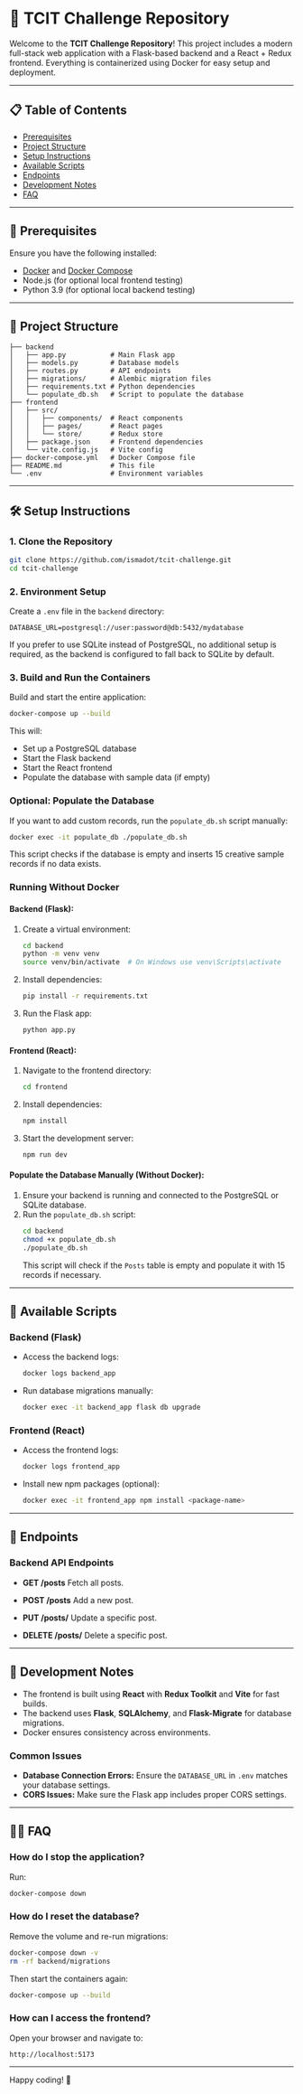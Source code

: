 # 🚀 TCIT Challenge Repository

Welcome to the **TCIT Challenge Repository**! This project includes a modern full-stack web application with a Flask-based backend and a React + Redux frontend. Everything is containerized using Docker for easy setup and deployment.

---

## 📋 Table of Contents

- [Prerequisites](#prerequisites)
- [Project Structure](#project-structure)
- [Setup Instructions](#setup-instructions)
- [Available Scripts](#available-scripts)
- [Endpoints](#endpoints)
- [Development Notes](#development-notes)
- [FAQ](#faq)

---

## 🔧 Prerequisites

Ensure you have the following installed:

- [Docker](https://www.docker.com/) and [Docker Compose](https://docs.docker.com/compose/)
- Node.js (for optional local frontend testing)
- Python 3.9 (for optional local backend testing)

---

## 📂 Project Structure

```
├── backend
│   ├── app.py           # Main Flask app
│   ├── models.py        # Database models
│   ├── routes.py        # API endpoints
│   ├── migrations/      # Alembic migration files
│   ├── requirements.txt # Python dependencies
│   └── populate_db.sh   # Script to populate the database
├── frontend
│   ├── src/
│   │   ├── components/  # React components
│   │   ├── pages/       # React pages
│   │   └── store/       # Redux store
│   ├── package.json     # Frontend dependencies
│   └── vite.config.js   # Vite config
├── docker-compose.yml   # Docker Compose file
├── README.md            # This file
└── .env                 # Environment variables
```

---

## 🛠️ Setup Instructions

### 1. Clone the Repository
```bash
git clone https://github.com/ismadot/tcit-challenge.git
cd tcit-challenge
```

### 2. Environment Setup

Create a `.env` file in the `backend` directory:
```env
DATABASE_URL=postgresql://user:password@db:5432/mydatabase
```

If you prefer to use SQLite instead of PostgreSQL, no additional setup is required, as the backend is configured to fall back to SQLite by default.

### 3. Build and Run the Containers

Build and start the entire application:
```bash
docker-compose up --build
```
This will:
- Set up a PostgreSQL database
- Start the Flask backend
- Start the React frontend
- Populate the database with sample data (if empty)

### Optional: Populate the Database
If you want to add custom records, run the `populate_db.sh` script manually:
```bash
docker exec -it populate_db ./populate_db.sh
```
This script checks if the database is empty and inserts 15 creative sample records if no data exists.

### Running Without Docker

#### Backend (Flask):
1. Create a virtual environment:
   ```bash
   cd backend
   python -m venv venv
   source venv/bin/activate  # On Windows use venv\Scripts\activate
   ```
2. Install dependencies:
   ```bash
   pip install -r requirements.txt
   ```
3. Run the Flask app:
   ```bash
   python app.py
   ```

#### Frontend (React):
1. Navigate to the frontend directory:
   ```bash
   cd frontend
   ```
2. Install dependencies:
   ```bash
   npm install
   ```
3. Start the development server:
   ```bash
   npm run dev
   ```

#### Populate the Database Manually (Without Docker):
1. Ensure your backend is running and connected to the PostgreSQL or SQLite database.
2. Run the `populate_db.sh` script:
   ```bash
   cd backend
   chmod +x populate_db.sh
   ./populate_db.sh
   ```
   This script will check if the `Posts` table is empty and populate it with 15 records if necessary.

---

## 📜 Available Scripts

### Backend (Flask)

- Access the backend logs:
  ```bash
  docker logs backend_app
  ```

- Run database migrations manually:
  ```bash
  docker exec -it backend_app flask db upgrade
  ```

### Frontend (React)

- Access the frontend logs:
  ```bash
  docker logs frontend_app
  ```

- Install new npm packages (optional):
  ```bash
  docker exec -it frontend_app npm install <package-name>
  ```

---

## 📡 Endpoints

### Backend API Endpoints

- **GET /posts**
  Fetch all posts.

- **POST /posts**
  Add a new post.

- **PUT /posts/<id>**
  Update a specific post.

- **DELETE /posts/<id>**
  Delete a specific post.

---

## 📝 Development Notes

- The frontend is built using **React** with **Redux Toolkit** and **Vite** for fast builds.
- The backend uses **Flask**, **SQLAlchemy**, and **Flask-Migrate** for database migrations.
- Docker ensures consistency across environments.

### Common Issues

- **Database Connection Errors:** Ensure the `DATABASE_URL` in `.env` matches your database settings.
- **CORS Issues:** Make sure the Flask app includes proper CORS settings.

---

## 🙋‍♂️ FAQ

### How do I stop the application?
Run:
```bash
docker-compose down
```

### How do I reset the database?
Remove the volume and re-run migrations:
```bash
docker-compose down -v
rm -rf backend/migrations
```
Then start the containers again:
```bash
docker-compose up --build
```

### How can I access the frontend?
Open your browser and navigate to:
```
http://localhost:5173
```

---

Happy coding! 🎉


